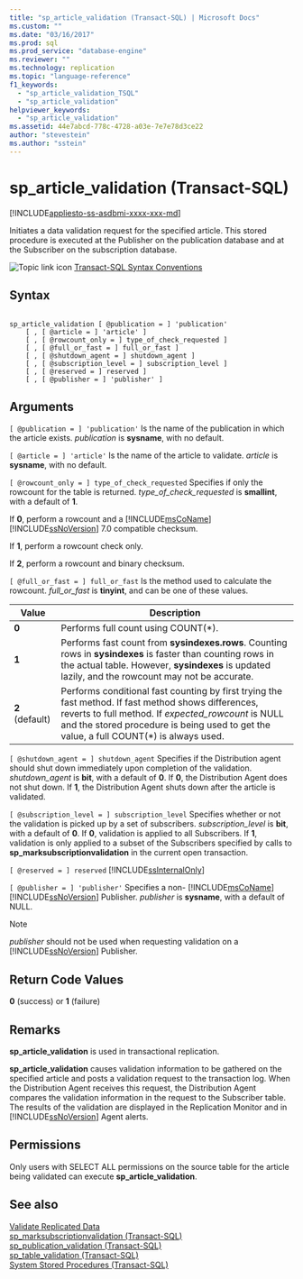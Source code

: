 ```yaml
---
title: "sp_article_validation (Transact-SQL) | Microsoft Docs"
ms.custom: ""
ms.date: "03/16/2017"
ms.prod: sql
ms.prod_service: "database-engine"
ms.reviewer: ""
ms.technology: replication
ms.topic: "language-reference"
f1_keywords: 
  - "sp_article_validation_TSQL"
  - "sp_article_validation"
helpviewer_keywords: 
  - "sp_article_validation"
ms.assetid: 44e7abcd-778c-4728-a03e-7e7e78d3ce22
author: "stevestein"
ms.author: "sstein"
---
```

# sp_article_validation (Transact-SQL)
[!INCLUDE[appliesto-ss-asdbmi-xxxx-xxx-md](../../includes/appliesto-ss-asdbmi-xxxx-xxx-md.md)]

  Initiates a data validation request for the specified article. This stored procedure is executed at the Publisher on the publication database and at the Subscriber on the subscription database.  
  
 ![Topic link icon](../../database-engine/configure-windows/media/topic-link.gif "Topic link icon") [Transact-SQL Syntax Conventions](../../t-sql/language-elements/transact-sql-syntax-conventions-transact-sql.md)  
  
## Syntax  
  
```  
  
sp_article_validation [ @publication = ] 'publication'  
    [ , [ @article = ] 'article' ]  
    [ , [ @rowcount_only = ] type_of_check_requested ]  
    [ , [ @full_or_fast = ] full_or_fast ]  
    [ , [ @shutdown_agent = ] shutdown_agent ]  
    [ , [ @subscription_level = ] subscription_level ]  
    [ , [ @reserved = ] reserved ]  
    [ , [ @publisher = ] 'publisher' ]  
```  
  
## Arguments  
`[ @publication = ] 'publication'`
 Is the name of the publication in which the article exists. *publication* is **sysname**, with no default.  
  
`[ @article = ] 'article'`
 Is the name of the article to validate. *article* is **sysname**, with no default.  
  
`[ @rowcount_only = ] type_of_check_requested`
 Specifies if only the rowcount for the table is returned. *type_of_check_requested* is **smallint**, with a default of **1**.  
  
 If **0**, perform a rowcount and a [!INCLUDE[msCoName](../../includes/msconame-md.md)] [!INCLUDE[ssNoVersion](../../includes/ssnoversion-md.md)] 7.0 compatible checksum.  
  
 If **1**, perform a rowcount check only.  
  
 If **2**, perform a rowcount and binary checksum.  
  
`[ @full_or_fast = ] full_or_fast`
 Is the method used to calculate the rowcount. *full_or_fast* is **tinyint**, and can be one of these values.  
  
|**Value**|**Description**|  
|---------------|---------------------|  
|**0**|Performs full count using COUNT(*).|  
|**1**|Performs fast count from **sysindexes.rows**. Counting rows in **sysindexes** is faster than counting rows in the actual table. However, **sysindexes** is updated lazily, and the rowcount may not be accurate.|  
|**2** (default)|Performs conditional fast counting by first trying the fast method. If fast method shows differences, reverts to full method. If *expected_rowcount* is NULL and the stored procedure is being used to get the value, a full COUNT(*) is always used.|  
  
`[ @shutdown_agent = ] shutdown_agent`
 Specifies if the Distribution agent should shut down immediately upon completion of the validation. *shutdown_agent* is **bit**, with a default of **0**. If **0**, the Distribution Agent does not shut down. If **1**, the Distribution Agent shuts down after the article is validated.  
  
`[ @subscription_level = ] subscription_level`
 Specifies whether or not the validation is picked up by a set of subscribers. *subscription_level* is **bit**, with a default of **0**. If **0**, validation is applied to all Subscribers. If **1**, validation is only applied to a subset of the Subscribers specified by calls to **sp_marksubscriptionvalidation** in the current open transaction.  
  
`[ @reserved = ] reserved`
 [!INCLUDE[ssInternalOnly](../../includes/ssinternalonly-md.md)]  
  
`[ @publisher = ] 'publisher'`
 Specifies a non- [!INCLUDE[msCoName](../../includes/msconame-md.md)] [!INCLUDE[ssNoVersion](../../includes/ssnoversion-md.md)] Publisher. *publisher* is **sysname**, with a default of NULL.  
  
> [!NOTE]  
>  *publisher* should not be used when requesting validation on a [!INCLUDE[ssNoVersion](../../includes/ssnoversion-md.md)] Publisher.  
  
## Return Code Values  
 **0** (success) or **1** (failure)  
  
## Remarks  
 **sp_article_validation** is used in transactional replication.  
  
 **sp_article_validation** causes validation information to be gathered on the specified article and posts a validation request to the transaction log. When the Distribution Agent receives this request, the Distribution Agent compares the validation information in the request to the Subscriber table. The results of the validation are displayed in the Replication Monitor and in [!INCLUDE[ssNoVersion](../../includes/ssnoversion-md.md)] Agent alerts.  
  
## Permissions  
 Only users with SELECT ALL permissions on the source table for the article being validated can execute **sp_article_validation**.  
  
## See also  
 [Validate Replicated Data](../../relational-databases/replication/validate-data-at-the-subscriber.md)   
 [sp_marksubscriptionvalidation &#40;Transact-SQL&#41;](../../relational-databases/system-stored-procedures/sp-marksubscriptionvalidation-transact-sql.md)   
 [sp_publication_validation &#40;Transact-SQL&#41;](../../relational-databases/system-stored-procedures/sp-publication-validation-transact-sql.md)   
 [sp_table_validation &#40;Transact-SQL&#41;](../../relational-databases/system-stored-procedures/sp-table-validation-transact-sql.md)   
 [System Stored Procedures &#40;Transact-SQL&#41;](../../relational-databases/system-stored-procedures/system-stored-procedures-transact-sql.md)  
  
  
